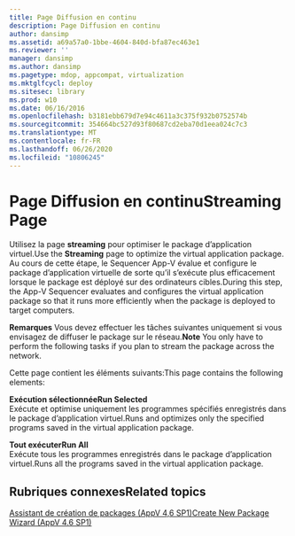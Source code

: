 ```yaml
---
title: Page Diffusion en continu
description: Page Diffusion en continu
author: dansimp
ms.assetid: a69a57a0-1bbe-4604-840d-bfa87ec463e1
ms.reviewer: ''
manager: dansimp
ms.author: dansimp
ms.pagetype: mdop, appcompat, virtualization
ms.mktglfcycl: deploy
ms.sitesec: library
ms.prod: w10
ms.date: 06/16/2016
ms.openlocfilehash: b3181ebb679d7e94c4611a3c375f932b0752574b
ms.sourcegitcommit: 354664bc527d93f80687cd2eba70d1eea024c7c3
ms.translationtype: MT
ms.contentlocale: fr-FR
ms.lasthandoff: 06/26/2020
ms.locfileid: "10806245"
---
```

# <span data-ttu-id="94151-103">Page Diffusion en continu</span><span class="sxs-lookup"><span data-stu-id="94151-103">Streaming Page</span></span>


<span data-ttu-id="94151-104">Utilisez la page **streaming** pour optimiser le package d’application virtuel.</span><span class="sxs-lookup"><span data-stu-id="94151-104">Use the **Streaming** page to optimize the virtual application package.</span></span> <span data-ttu-id="94151-105">Au cours de cette étape, le Sequencer App-V évalue et configure le package d’application virtuelle de sorte qu’il s’exécute plus efficacement lorsque le package est déployé sur des ordinateurs cibles.</span><span class="sxs-lookup"><span data-stu-id="94151-105">During this step, the App-V Sequencer evaluates and configures the virtual application package so that it runs more efficiently when the package is deployed to target computers.</span></span>

<span data-ttu-id="94151-106">**Remarques**  Vous devez effectuer les tâches suivantes uniquement si vous envisagez de diffuser le package sur le réseau.</span><span class="sxs-lookup"><span data-stu-id="94151-106">**Note** You only have to perform the following tasks if you plan to stream the package across the network.</span></span>

 

<span data-ttu-id="94151-107">Cette page contient les éléments suivants:</span><span class="sxs-lookup"><span data-stu-id="94151-107">This page contains the following elements:</span></span>

<a href="" id="run-selected"></a>**<span data-ttu-id="94151-108">Exécution sélectionnée</span><span class="sxs-lookup"><span data-stu-id="94151-108">Run Selected</span></span>**  
<span data-ttu-id="94151-109">Exécute et optimise uniquement les programmes spécifiés enregistrés dans le package d’application virtuel.</span><span class="sxs-lookup"><span data-stu-id="94151-109">Runs and optimizes only the specified programs saved in the virtual application package.</span></span>

<a href="" id="run-all"></a>**<span data-ttu-id="94151-110">Tout exécuter</span><span class="sxs-lookup"><span data-stu-id="94151-110">Run All</span></span>**  
<span data-ttu-id="94151-111">Exécute tous les programmes enregistrés dans le package d’application virtuel.</span><span class="sxs-lookup"><span data-stu-id="94151-111">Runs all the programs saved in the virtual application package.</span></span>

## <span data-ttu-id="94151-112">Rubriques connexes</span><span class="sxs-lookup"><span data-stu-id="94151-112">Related topics</span></span>


[<span data-ttu-id="94151-113">Assistant de création de packages (AppV 4,6 SP1)</span><span class="sxs-lookup"><span data-stu-id="94151-113">Create New Package Wizard (AppV 4.6 SP1)</span></span>](create-new-package-wizard---appv-46-sp1-.md)

 

 





